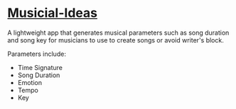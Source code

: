 # <a href="https://yegorkay.github.io/Musical-Ideas/">Musicial-Ideas</a>
A lightweight app that generates musical parameters such as song duration and song key for musicians to use to create songs or avoid writer's block.

Parameters include:
* Time Signature
* Song Duration 
* Emotion
* Tempo
* Key
